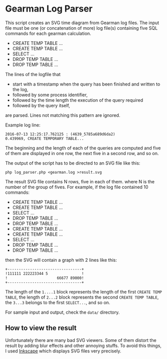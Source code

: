 # Gearman Log Parser

This script creates an SVG time diagram from Gearman log files. 
The input file must be one (or concatenation of more) log file(s) containing five SQL commands for each gearman calculation. 
 - CREATE TEMP TABLE ...
 - CREATE TEMP TABLE ...
 - SELECT ...
 - DROP TEMP TABLE ...
 - DROP TEMP TABLE ...

The lines of the logfile that 
  - start with a timestamp when the query has been finished and written to the log, 
  - followed by some process identifier, 
  - followed by the time length the execution of the query required
  - followed by the query itself,

are parsed. Lines not matching this pattern are ignored. 

Example log line:

```
2016-07-13 12:25:17.762125 : (4639_5785a689d6da2)             0.439969, CREATE TEMPORARY TABLE...
```

The beginning and the length of each of the queries are computed and five of them are displayed in one row, the next five in a second row, and so on. 

The output of the script has to be directed to an SVG file like this:
```
php log_parser.php <gearman.log >result.svg
```

The result SVG file contains N rows, five in each of them. where N is the number of the group of fives. For example, if
the log file contained 10 commands:
 - CREATE TEMP TABLE ...
 - CREATE TEMP TABLE ...
 - SELECT ...
 - DROP TEMP TABLE ...
 - DROP TEMP TABLE ...
 - CREATE TEMP TABLE ...
 - CREATE TEMP TABLE ...
 - SELECT ...
 - DROP TEMP TABLE ...
 - DROP TEMP TABLE ...
 
then the SVG will contain a graph with 2 lines like this:
```
+---------------------------------+
!111111 222223344 5               !
!                      66677 89000!
+---------------------------------+
```
The length of the `1....1` block represents the length of the first `CREATE TEMP TABLE`, 
the length of `2...2` block represents the second `CREATE TEMP TABLE`, the `3...3` belongs
to the first `SELECT...`, and so on. 

For sample input and output, check the `data/` directory. 

## How to view the result

Unfortunately there are many bad SVG viewers. Some of them distort the result by adding blur effects and other annoying stuffs. To avoid this things, I used [Inkscape](http://www.inkscape.org) which displays SVG files very precisely. 